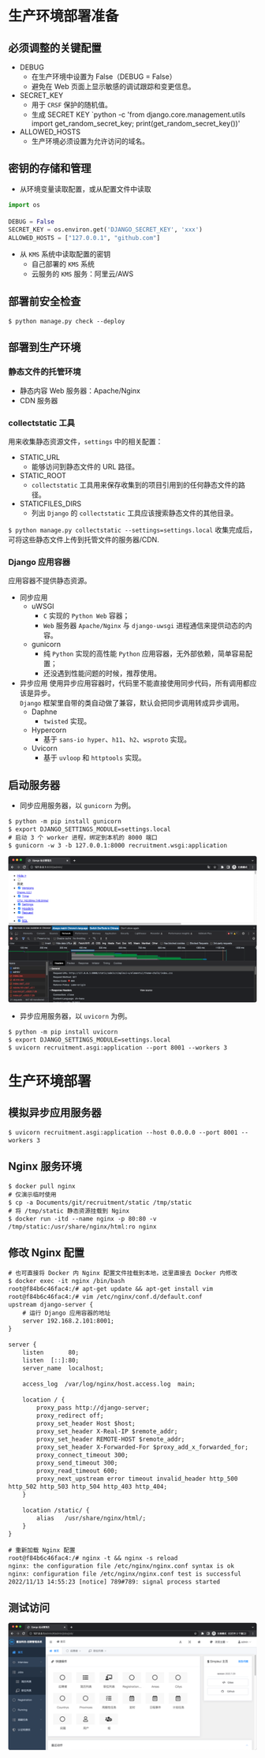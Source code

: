 # 生产环境部署准备
## 必须调整的关键配置
- DEBUG
  - 在生产环境中设置为 False（DEBUG = False）
  - 避免在 Web 页面上显示敏感的调试跟踪和变更信息。
- SECRET_KEY
  - 用于 `CRSF` 保护的随机值。
  - 生成 SECRET KEY `python -c 'from django.core.management.utils import get_random_secret_key; print(get_random_secret_key())'
- ALLOWED_HOSTS
  - 生产环境必须设置为允许访问的域名。

## 密钥的存储和管理
- 从环境变量读取配置，或从配置文件中读取
```python
import os

DEBUG = False
SECRET_KEY = os.environ.get('DJANGO_SECRET_KEY', 'xxx')
ALLOWED_HOSTS = ["127.0.0.1", "github.com"]
```
- 从 `KMS` 系统中读取配置的密钥
  - 自己部署的 `KMS` 系统
  - 云服务的 `KMS` 服务：阿里云/AWS

## 部署前安全检查
`$ python manage.py check --deploy`

## 部署到生产环境
### 静态文件的托管环境
- 静态内容 Web 服务器：Apache/Nginx
- CDN 服务器

### collectstatic 工具
用来收集静态资源文件，`settings` 中的相关配置：
- STATIC_URL
  - 能够访问到静态文件的 URL 路径。
- STATIC_ROOT
  - `collectstatic` 工具用来保存收集到的项目引用到的任何静态文件的路径。
- STATICFILES_DIRS
  - 列出 `Django` 的 `collectstatic` 工具应该搜索静态文件的其他目录。 

`$ python manage.py collectstatic --settings=settings.local`
收集完成后，可将这些静态文件上传到托管文件的服务器/CDN.

### Django 应用容器
应用容器不提供静态资源。
- 同步应用
  - uWSGI
    - `C` 实现的 `Python Web` 容器；
    - `Web` 服务器 `Apache/Nginx` 与 `django-uwsgi` 进程通信来提供动态的内容。
  - gunicorn
    - 纯 `Python` 实现的高性能 `Python` 应用容器，无外部依赖，简单容易配置；
    - 还没遇到性能问题的时候，推荐使用。
- 异步应用
使用异步应用容器时，代码里不能直接使用同步代码，所有调用都应该是异步。  
`Django` 框架里自带的类自动做了兼容，默认会把同步调用转成异步调用。
  - Daphne
    - `twisted` 实现。
  - Hypercorn
    - 基于 `sans-io hyper`、`h11`、`h2`、`wsproto` 实现。
  - Uvicorn
    - 基于 `uvloop` 和 `httptools` 实现。

## 启动服务器
- 同步应用服务器，以 `gunicorn` 为例。
```shell
$ python -m pip install gunicorn
$ export DJANGO_SETTINGS_MODULE=settings.local
# 启动 3 个 worker 进程，绑定到本机的 8000 端口
$ gunicorn -w 3 -b 127.0.0.1:8000 recruitment.wsgi:application
```
![](.production_deploy_images/472a44bc.png)

- 异步应用服务器，以 `uvicorn` 为例。
```shell
$ python -m pip install uvicorn
$ export DJANGO_SETTINGS_MODULE=settings.local
$ uvicorn recruitment.asgi:application --port 8001 --workers 3
```

# 生产环境部署
## 模拟异步应用服务器
```shell
$ uvicorn recruitment.asgi:application --host 0.0.0.0 --port 8001 --workers 3
```

## Nginx 服务环境
```shell
$ docker pull nginx
# 仅演示临时使用
$ cp -a Documents/git/recruitment/static /tmp/static
# 将 /tmp/static 静态资源挂载到 Nginx
$ docker run -itd --name nginx -p 80:80 -v /tmp/static:/usr/share/nginx/html:ro nginx
```

## 修改 Nginx 配置
```shell
# 也可直接将 Docker 内 Nginx 配置文件挂载到本地，这里直接去 Docker 内修改
$ docker exec -it nginx /bin/bash
root@f84b6c46fac4:/# apt-get update && apt-get install vim
root@f84b6c46fac4:/# vim /etc/nginx/conf.d/default.conf
upstream django-server {
    # 运行 Django 应用容器的地址
    server 192.168.2.101:8001;
}

server {
    listen       80;
    listen  [::]:80;
    server_name  localhost;

    access_log  /var/log/nginx/host.access.log  main;

    location / {
        proxy_pass http://django-server;
        proxy_redirect off;
        proxy_set_header Host $host;
        proxy_set_header X-Real-IP $remote_addr;
        proxy_set_header REMOTE-HOST $remote_addr;
        proxy_set_header X-Forwarded-For $proxy_add_x_forwarded_for;
        proxy_connect_timeout 300;
        proxy_send_timeout 300;
        proxy_read_timeout 600;
        proxy_next_upstream error timeout invalid_header http_500 http_502 http_503 http_504 http_403 http_404;
    }

    location /static/ {
        alias   /usr/share/nginx/html/;
    }
}

# 重新加载 Nginx 配置
root@f84b6c46fac4:/# nginx -t && nginx -s reload
nginx: the configuration file /etc/nginx/nginx.conf syntax is ok
nginx: configuration file /etc/nginx/nginx.conf test is successful
2022/11/13 14:55:23 [notice] 789#789: signal process started
```

## 测试访问
![](.production_deploy_images/c0a106e2.png)
